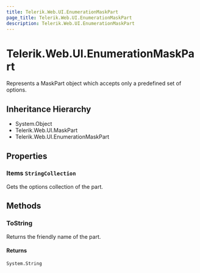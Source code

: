 ```yaml
---
title: Telerik.Web.UI.EnumerationMaskPart
page_title: Telerik.Web.UI.EnumerationMaskPart
description: Telerik.Web.UI.EnumerationMaskPart
---
```


# Telerik.Web.UI.EnumerationMaskPart

Represents a MaskPart object which accepts only a predefined set of
            options.

## Inheritance Hierarchy

* System.Object
* Telerik.Web.UI.MaskPart
* Telerik.Web.UI.EnumerationMaskPart

## Properties

###  Items `StringCollection`

Gets the options collection of the part.

## Methods

###  ToString

Returns the friendly name of the part.

#### Returns

`System.String` 

